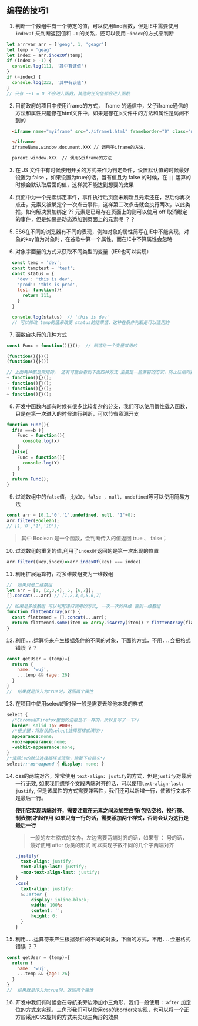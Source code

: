 ## 编程的技巧1

1. 判断一个数组中有一个特定的值，可以使用find函数，但是IE中需要使用 `indexOf` 来判断返回值和 `-1` 的关系，还可以使用 `~index`的方式来判断
```js
let arrrvar arr = ['geag', 1, 'geagr']
let temp = 'geag'
let index = arr.indexOf(temp)
if (index > -1) {
  console.log(111, '其中有该值')
}
if (~index) {
  console.log(222, '其中有该值')
}
// 只有 ~-1 = 0 不会进入函数，其他的任何值都会进入函数
```

2. 目前政府的项目中使用iframe的方式， iframe 的通信中，父子iframe通信的方法和属性只能存在html文件中，如果是存在js文件中的方法和属性是访问不到的
```html
  <iframe name="myiframe" src="./iframe1.html" frameborder="0" class="myiframe">

  </iframe>
  iframeName.window.document.XXX // 调用子iframe的方法，

  parent.window.XXX  // 调用父iframe的方法
```

3. 在 JS 文件中有时候使用开关的方式来作为判定条件，设置默认值的时候最好设置为 false ，如果设置为true的话，当有值且为 false 的时候，在 `||` 运算的时候会默认取后面的值，这样就不能达到想要的效果

4. 页面中为一个元素绑定事件，事件执行后页面未刷新且元素还在，然后你再次点击，元素又被绑定个一次点击事件，这样第二次点击就会执行两次，以此类推。如何解决累加绑定 ??  元素是已经存在页面上的则可以使用 off 取消绑定的事件，但是如果是动态添加到页面上的元素呢 ？？

5. ES6在不同的浏览器有不同的表现，例如对象的属性简写在IE中不能实现，对象的key值为对象时，在谷歌中算一个属性，而在IE中不算属性会忽略

6. 对象字面量的方式来获取不同类型的变量（IE9也可以实现）
```js
  const temp = 'dev';
  const temptest = 'test';
  const status = {
    'dev': 'this is dev',
    'prod': 'this is prod',
    test: function(){
      return 111;
    }
  }

  console.log(status)  // 'this is dev'
  // 可以修改 temp的值来改变 status的结果值，这种在条件判断是可以适用的
```

7. 函数自执行的几种方式
  ```js
  const Func = function(){}();  // 赋值给一个变量常用的

  (function(){})()
  (function(){}())

  // 上面两种都是常用的， 还有可能会看到下面四种方式 主要是一些兼容的方式，防止压缩时报错
  + function(){}();
  - function(){}();
  ! function(){}();
  ~ function(){}();
  ```

8. 开发中函数内部有时候有很多比较复杂的分支，我们可以使用惰性载入函数，只是在第一次进入的时候进行判断，可以节省资源开支
```js
function Func(){
  if(a ===b ){
    Func = function(){
      console.log(x)
    }
  }else{
    Func = function(){
      console.log(Y)
    }
  }
  return Func();
}
```

9. 过滤数组中的`false`值，比如`0, false , null, undefined`等可以使用简易方法
```js
const arr = [0,1,'0','1',undefined, null, '1'+0];
arr.filter(Boolean);
// [1,'0','1','10'];
```
> 其中 Boolean 是一个函数，会判断传入的值返回 true 、 false；

10. 过滤数组的重复的值,利用了`indexOf`返回的是第一次出现的位置
```js
arr.filter((key,index)=>arr.indexOf(key) === index)
```

11. 利用扩展运算符，将多维数组变为一维数组
```js
//  如果只是二维数组
let arr = [1, [2,3,4], 5, [6,7]];
[].concat(...arr) // [1,2,3,4,5,6,7]

// 如果是多维数组 可以利用递归调用的方式, 一次一次的降维 直到一维数组
function flattenArray(arr) {
  const flattened = [].concat(...arr);
  return flattened.some(item => Array.isArray(item)) ? flattenArray(flattened) : flattened;
}
```

12. 利用`...`运算符来产生根据条件的不同的对象，下面的方式，不用`...`会报格式错误 ？？
```js
const getUser = (temp)={
  return {
    name: 'wuj',
    ...temp && {age: 26}
  }
}
//  结果就是传入为true时，返回两个属性
```

13. 在项目中使用select的时候一般是需要去除他本来的样式
```css
select {
  /*Chrome和Firefox里面的边框是不一样的，所以复写了一下*/
  border: solid 1px #000;
  /*很关键：将默认的select选择框样式清除*/
  appearance:none;
  -moz-appearance:none;
  -webkit-appearance:none;
}
/*清除ie的默认选择框样式清除，隐藏下拉箭头*/
select::-ms-expand { display: none; }
```

14. css的两端对齐，常常使用 `text-align: justify`的方式，但是`justify`对最后一行无效, 如果我们想整个文段两端对齐的话，可以使用`text-align-last: justify`, 但是该属性的方式需要兼容性，我们还可以新增一行，使该行文本不是最后一行。

    **使用它实现两端对齐，需要注意在元素之间添加空白符(包括空格、换行符、制表符)才起作用**
    **如果只有一行的话，需要添加两个样式，否则会认为这行是最后一行**

    > 一般的左右格式的文办，左边需要两端对齐的话，如果有 ： 号的话，最好使用 after 伪类的形式 可以实现字数不同的几个字两端对齐

    ```css
    .justify{
      text-align: justify;
      text-align-last: justify;
      -moz-text-align-last: justify;
    }
    .css{
      text-align: justify;
      &::after {
          display: inline-block;
          width: 100%;
          content: '';
          height: 0;
      }
    }
    ```


15. 利用`...`运算符来产生根据条件的不同的对象，下面的方式，不用`...`会报格式错误 ？？
  ```js
  const getUser = (temp)={
    return {
      name: 'wuj',
      ...temp && {age: 26}
    }
  }
  //  结果就是传入为true时，返回两个属性
  ```

16. 开发中我们有时候会在导航条旁边添加小三角形，我们一般使用 `::after` 加定位的方式来实现，三角形我们可以使用css的border来实现，也可以将一个正方形采用CSS旋转的方式来实现三角形的效果
